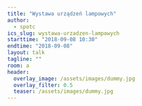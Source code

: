 ```yaml
---
title: "Wystawa urządzeń lampowych"
author: 
  - spotc
ics_slug: wystawa-urzadzen-lampowych
starttime: "2018-09-08 10:30"
endtime: "2018-09-08"
layout: talk
tagline: ""
room: a
header:
  overlay_image: /assets/images/dummy.jpg
  overlay_filter: 0.5
  teaser: /assets/images/dummy.jpg
---
```

